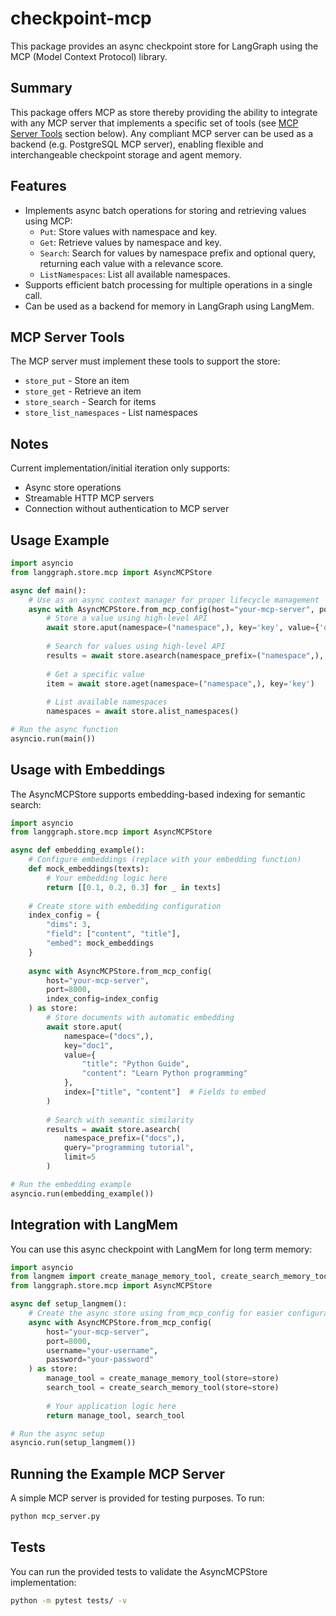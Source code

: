 # checkpoint-mcp

This package provides an async checkpoint store for LangGraph using the MCP (Model Context Protocol) library.

## Summary
This package offers MCP as store thereby providing the ability to integrate with any MCP server that implements a specific set of tools (see [MCP Server Tools](#mcp-server-tools) section below). Any compliant MCP server can be used as a backend (e.g. PostgreSQL MCP server), enabling flexible and interchangeable checkpoint storage and agent memory.

## Features
- Implements async batch operations for storing and retrieving values using MCP:
    - `Put`: Store values with namespace and key.
    - `Get`: Retrieve values by namespace and key.
    - `Search`: Search for values by namespace prefix and optional query, returning each value with a relevance score.
    - `ListNamespaces`: List all available namespaces.
- Supports efficient batch processing for multiple operations in a single call.
- Can be used as a backend for memory in LangGraph using LangMem.

## MCP Server Tools

The MCP server must implement these tools to support the store:
- `store_put` - Store an item
- `store_get` - Retrieve an item  
- `store_search` - Search for items
- `store_list_namespaces` - List namespaces

## Notes

Current implementation/initial iteration only supports:
- Async store operations
- Streamable HTTP MCP servers  
- Connection without authentication to MCP server


## Usage Example

```python
import asyncio
from langgraph.store.mcp import AsyncMCPStore

async def main():
    # Use as an async context manager for proper lifecycle management
    async with AsyncMCPStore.from_mcp_config(host="your-mcp-server", port=8000) as store:
        # Store a value using high-level API
        await store.aput(namespace=("namespace",), key='key', value={'data': 'value'})
        
        # Search for values using high-level API
        results = await store.asearch(namespace_prefix=("namespace",), query='value', limit=10)
        
        # Get a specific value
        item = await store.aget(namespace=("namespace",), key='key')
        
        # List available namespaces
        namespaces = await store.alist_namespaces()

# Run the async function
asyncio.run(main())
```

## Usage with Embeddings

The AsyncMCPStore supports embedding-based indexing for semantic search:

```python
import asyncio
from langgraph.store.mcp import AsyncMCPStore

async def embedding_example():
    # Configure embeddings (replace with your embedding function)
    def mock_embeddings(texts):
        # Your embedding logic here
        return [[0.1, 0.2, 0.3] for _ in texts]
    
    # Create store with embedding configuration
    index_config = {
        "dims": 3,
        "field": ["content", "title"], 
        "embed": mock_embeddings
    }
    
    async with AsyncMCPStore.from_mcp_config(
        host="your-mcp-server", 
        port=8000, 
        index_config=index_config
    ) as store:
        # Store documents with automatic embedding
        await store.aput(
            namespace=("docs",),
            key="doc1",
            value={
                "title": "Python Guide", 
                "content": "Learn Python programming"
            },
            index=["title", "content"]  # Fields to embed
        )
        
        # Search with semantic similarity
        results = await store.asearch(
            namespace_prefix=("docs",),
            query="programming tutorial",
            limit=5
        )

# Run the embedding example
asyncio.run(embedding_example())
```

## Integration with LangMem

You can use this async checkpoint with LangMem for long term memory:

```python
import asyncio
from langmem import create_manage_memory_tool, create_search_memory_tool
from langgraph.store.mcp import AsyncMCPStore

async def setup_langmem():
    # Create the async store using from_mcp_config for easier configuration
    async with AsyncMCPStore.from_mcp_config(
        host="your-mcp-server",
        port=8000,
        username="your-username",
        password="your-password"
    ) as store:
        manage_tool = create_manage_memory_tool(store=store)
        search_tool = create_search_memory_tool(store=store)
        
        # Your application logic here
        return manage_tool, search_tool

# Run the async setup
asyncio.run(setup_langmem())
```

## Running the Example MCP Server

A simple MCP server is provided for testing purposes. To run:

```bash
python mcp_server.py
```

## Tests

You can run the provided tests to validate the AsyncMCPStore implementation:

```bash
python -m pytest tests/ -v
```